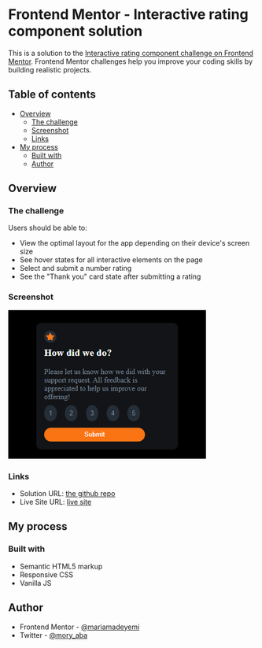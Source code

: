 # Frontend Mentor - Interactive rating component solution

This is a solution to the [Interactive rating component challenge on Frontend Mentor](https://www.frontendmentor.io/challenges/interactive-rating-component-koxpeBUmI). Frontend Mentor challenges help you improve your coding skills by building realistic projects. 

## Table of contents

- [Overview](#overview)
  - [The challenge](#the-challenge)
  - [Screenshot](#screenshot)
  - [Links](#links)
- [My process](#my-process)
  - [Built with](#built-with)
  - [Author](#author)


## Overview

### The challenge

Users should be able to:

- View the optimal layout for the app depending on their device's screen size
- See hover states for all interactive elements on the page
- Select and submit a number rating
- See the "Thank you" card state after submitting a rating

### Screenshot

![](./screenshot.png)


### Links

- Solution URL: [the github repo](https://github.com/mariamadeyemi/Interactive-rating/)
- Live Site URL: [live site](https://myrating-component.netlify.app/)

## My process

### Built with

- Semantic HTML5 markup
- Responsive CSS 
- Vanilla JS


## Author

- Frontend Mentor - [@mariamadeyemi](https://www.frontendmentor.io/profile/mariamadeyemi)
- Twitter - [@mory_aba](https://twitter.com/mory_aba/)


